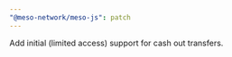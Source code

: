 ```yaml
---
"@meso-network/meso-js": patch
---
```


Add initial (limited access) support for cash out transfers.
